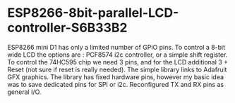 # ESP8266-8bit-parallel-LCD-controller-S6B33B2
ESP8266 mini D1 has only a limited number of GPiO pins. To control a 8-bit wide LCD the options are : PCF8574 i2c controller, or a simple shift register. 
To control the 74HC595 chip we need 3 pins, and for the LCD additional 3 + Reset (not sure if reset is really needed). 
The simple library links to Adafruit GFX graphics.
The library has fixed hardware pins, however my basic idea was to save dedicated pins for SPI or i2c. Reconfigured TX and RX pins as general I/O.
